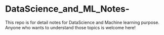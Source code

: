 # DataScience_and_ML_Notes-
This repo is for detail notes for DataScience and Machine learning purpose. Anyone who wants to understand those topics is welcome here! 
